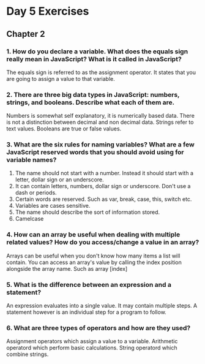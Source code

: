 # Day 5 Exercises
## Chapter 2

### 1.  How do you declare a variable. What does the equals sign really mean in JavaScript? What is it called in JavaScript?
The equals sign is referred to as the assignment operator. It states that you are going to assign a value to that variable.

### 2.  There are three big data types in JavaScript: numbers, strings, and booleans. Describe what each of them are.
Numbers is somewhat self explanatory, it is numerically based data. There is not a distinction between decimal and non decimal data.
Strings refer to text values.
Booleans are true or false values.

### 3.  What are the six rules for naming variables? What are a few JavaScript reserved words that you should avoid using for variable names?
  1. The name should not start with a number. Instead it should start with a letter, dollar sign or an underscore.
  1. It can contain letters, numbers, dollar sign or underscore. Don't use a dash or periods.
  1. Certain words are reserved. Such as var, break, case, this, switch etc.
  1. Variables are cases sensitive.
  1. The name should describe the sort of information stored.
  1. Camelcase

### 4.  How can an array be useful when dealing with multiple related values? How do you access/change a value in an array?
Arrays can be useful when you don't know how many items a list will contain. You can access an array's value by calling the index position alongside the array name. Such as array [index]

### 5.  What is the difference between an expression and a statement?
An expression evaluates into a single value. It may contain multiple steps. A statement however is an individual step for a program to follow.

### 6.  What are three types of operators and how are they used?
Assignment operators which assign a value to a variable.
Arithmetic operatord which perform basic calculations.
String operatord which combine strings.
